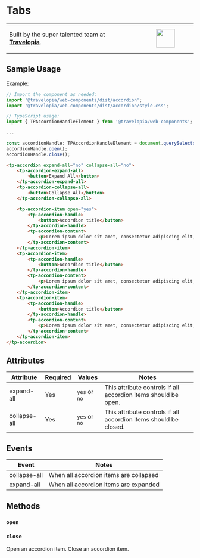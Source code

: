 # Tabs

<table width="100%">
	<tr>
		<td align="left" width="70%">
        <p>Built by the super talented team at <strong><a href="https://www.travelopia.com/work-with-us/">Travelopia</a></strong>.</p>
		</td>
		<td align="center" width="30%">
			<img src="https://www.travelopia.com/wp-content/themes/travelopia/assets/svg/logo-travelopia-circle.svg" width="50" />
		</td>
	</tr>
</table>

## Sample Usage

Example:

```js
// Import the component as needed:
import '@travelopia/web-components/dist/accordion';
import '@travelopia/web-components/dist/accordion/style.css';

// TypeScript usage:
import { TPAccordionHandleElement } from '@travelopia/web-components';

...

const accordionHandle: TPAccordionHandleElement = document.querySelector( 'tp-accordion-handle' );
accordionHandle.open();
accordionHandle.close();
```

```html
<tp-accordion expand-all="no" collapse-all="no">
	<tp-accordion-expand-all>
		<button>Expand All</button>
	</tp-accordion-expand-all>
	<tp-accordion-collapse-all>
		<button>Collapse All</button>
	</tp-accordion-collapse-all>

	<tp-accordion-item open="yes">
		<tp-accordion-handle>
			<button>Accordion title</button>
		</tp-accordion-handle>
		<tp-accordion-content>
			<p>Lorem ipsum dolor sit amet, consectetur adipiscing elit, sed do eiusmod tempor incididunt ut labore et dolore magna aliqua. Ut enim ad minim veniam, quis nostrud exercitation ullamco laboris nisi ut aliquip ex ea commodo consequat. Duis aute irure dolor in reprehenderit in voluptate velit esse cillum dolore eu fugiat nulla pariatur. Excepteur sint occaecat cupidatat non proident, sunt in culpa qui officia deserunt mollit anim id est laborum.</p>
		</tp-accordion-content>
	</tp-accordion-item>
	<tp-accordion-item>
		<tp-accordion-handle>
			<button>Accordion title</button>
		</tp-accordion-handle>
		<tp-accordion-content>
			<p>Lorem ipsum dolor sit amet, consectetur adipiscing elit, sed do eiusmod tempor incididunt ut labore et dolore magna aliqua. Ut enim ad minim veniam, quis nostrud exercitation ullamco laboris nisi ut aliquip ex ea commodo consequat. Duis aute irure dolor in reprehenderit in voluptate velit esse cillum dolore eu fugiat nulla pariatur. Excepteur sint occaecat cupidatat non proident, sunt in culpa qui officia deserunt mollit anim id est laborum.</p>
		</tp-accordion-content>
	</tp-accordion-item>
	<tp-accordion-item>
		<tp-accordion-handle>
			<button>Accordion title</button>
		</tp-accordion-handle>
		<tp-accordion-content>
			<p>Lorem ipsum dolor sit amet, consectetur adipiscing elit, sed do eiusmod tempor incididunt ut labore et dolore magna aliqua. Ut enim ad minim veniam, quis nostrud exercitation ullamco laboris nisi ut aliquip ex ea commodo consequat. Duis aute irure dolor in reprehenderit in voluptate velit esse cillum dolore eu fugiat nulla pariatur. Excepteur sint occaecat cupidatat non proident, sunt in culpa qui officia deserunt mollit anim id est laborum.</p>
		</tp-accordion-content>
	</tp-accordion-item>
</tp-accordion>
```

## Attributes

| Attribute    | Required | Values        | Notes                                                            |
|--------------|----------|---------------|------------------------------------------------------------------|
| expand-all   | Yes      | `yes` or `no` | This attribute controls if all accordion items should be open.   |
| collapse-all | Yes      | `yes` or `no` | This attribute controls if all accordion items should be closed. |

## Events

| Event        | Notes                                  |
|--------------|----------------------------------------|
| collapse-all | When all accordion items are collapsed |
| expand-all   | When all accordion items are expanded  |

## Methods

### `open`
### `close`

Open an accordion item.
Close an accordion item.
